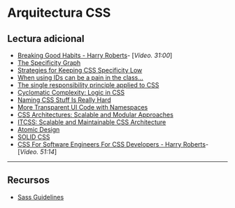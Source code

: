 # Arquitectura CSS

## Lectura adicional

- [Breaking Good Habits - Harry Roberts](https://vimeo.com/44773888)- [_Vídeo. 31:00_]
- [The Specificity Graph](https://csswizardry.com/2014/10/the-specificity-graph/)
- [Strategies for Keeping CSS Specificity Low](https://css-tricks.com/strategies-keeping-css-specificity-low/)
- [When using IDs can be a pain in the class...](https://csswizardry.com/2011/09/when-using-ids-can-be-a-pain-in-the-class/)
- [The single responsibility principle applied to CSS](https://csswizardry.com/2012/04/the-single-responsibility-principle-applied-to-css/)
- [Cyclomatic Complexity: Logic in CSS](https://csswizardry.com/2015/04/cyclomatic-complexity-logic-in-css/)
- [Naming CSS Stuff Is Really Hard](https://seesparkbox.com/foundry/naming_css_stuff_is_really_hard)
- [More Transparent UI Code with Namespaces](https://csswizardry.com/2015/03/more-transparent-ui-code-with-namespaces/)
- [CSS Architectures: Scalable and Modular Approaches](https://www.sitepoint.com/css-architectures-scalable-and-modular-approaches/)
- [ITCSS: Scalable and Maintainable CSS Architecture](https://www.xfive.co/blog/itcss-scalable-maintainable-css-architecture/)
- [Atomic Design](http://bradfrost.com/blog/post/atomic-web-design/)
- [SOLID CSS](http://blog.millermedeiros.com/solid-css/)
- [CSS For Software Engineers For CSS Developers - Harry Roberts](https://vimeo.com/140641366)- [_Vídeo. 51:14_]

---

## Recursos

- [Sass Guidelines](https://sass-guidelin.es/)
